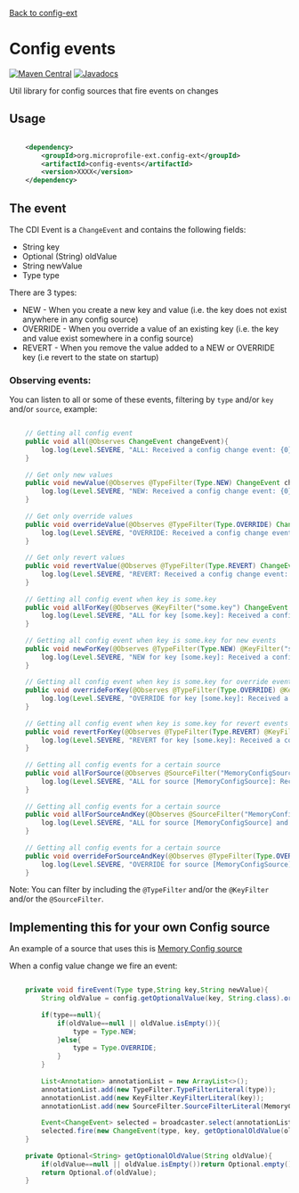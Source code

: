 [Back to config-ext](https://github.com/microprofile-extensions/config-ext/blob/master/README.md)

# Config events

[![Maven Central](https://maven-badges.herokuapp.com/maven-central/org.microprofile-ext.config-ext/config-events/badge.svg)](https://maven-badges.herokuapp.com/maven-central/org.microprofile-ext.config-ext/config-events)
[![Javadocs](https://www.javadoc.io/badge/org.microprofile-ext.config-ext/config-events.svg)](https://www.javadoc.io/doc/org.microprofile-ext.config-ext/config-events)

Util library for config sources that fire events on changes

## Usage

```xml

    <dependency>
        <groupId>org.microprofile-ext.config-ext</groupId>
        <artifactId>config-events</artifactId>
        <version>XXXX</version>
    </dependency>

```

## The event

The CDI Event is a `ChangeEvent` and contains the following fields: 

* String key
* Optional (String) oldValue
* String newValue 
* Type type

There are 3 types: 

* NEW - When you create a new key and value (i.e. the key does not exist anywhere in any config source)
* OVERRIDE - When you override a value of an existing key (i.e. the key and value exist somewhere in a config source)
* REVERT - When you remove the value added to a NEW or OVERRIDE key (i.e revert to the state on startup)

### Observing events:

You can listen to all or some of these events, filtering by `type` and/or `key` and/or `source`, example:

```java

    // Getting all config event
    public void all(@Observes ChangeEvent changeEvent){
        log.log(Level.SEVERE, "ALL: Received a config change event: {0}", changeEvent);
    }
    
    // Get only new values
    public void newValue(@Observes @TypeFilter(Type.NEW) ChangeEvent changeEvent){
        log.log(Level.SEVERE, "NEW: Received a config change event: {0}", changeEvent);
    }
    
    // Get only override values
    public void overrideValue(@Observes @TypeFilter(Type.OVERRIDE) ChangeEvent changeEvent){
        log.log(Level.SEVERE, "OVERRIDE: Received a config change event: {0}", changeEvent);
    }
    
    // Get only revert values
    public void revertValue(@Observes @TypeFilter(Type.REVERT) ChangeEvent changeEvent){
        log.log(Level.SEVERE, "REVERT: Received a config change event: {0}", changeEvent);
    }
    
    // Getting all config event when key is some.key
    public void allForKey(@Observes @KeyFilter("some.key") ChangeEvent changeEvent){
        log.log(Level.SEVERE, "ALL for key [some.key]: Received a config change event: {0}", changeEvent);
    }
    
    // Getting all config event when key is some.key for new events
    public void newForKey(@Observes @TypeFilter(Type.NEW) @KeyFilter("some.key") ChangeEvent changeEvent){
        log.log(Level.SEVERE, "NEW for key [some.key]: Received a config change event: {0}", changeEvent);
    }
    
    // Getting all config event when key is some.key for override events
    public void overrideForKey(@Observes @TypeFilter(Type.OVERRIDE) @KeyFilter("some.key") ChangeEvent changeEvent){
        log.log(Level.SEVERE, "OVERRIDE for key [some.key]: Received a config change event: {0}", changeEvent);
    }
    
    // Getting all config event when key is some.key for revert events
    public void revertForKey(@Observes @TypeFilter(Type.REVERT) @KeyFilter("some.key") ChangeEvent changeEvent){
        log.log(Level.SEVERE, "REVERT for key [some.key]: Received a config change event: {0}", changeEvent);
    }
    
    // Getting all config events for a certain source
    public void allForSource(@Observes @SourceFilter("MemoryConfigSource") ChangeEvent changeEvent){
        log.log(Level.SEVERE, "ALL for source [MemoryConfigSource]: Received a config change event: {0}", changeEvent);
    }
    
    // Getting all config events for a certain source
    public void allForSourceAndKey(@Observes @SourceFilter("MemoryConfigSource") @KeyFilter("some.key")  ChangeEvent changeEvent){
        log.log(Level.SEVERE, "ALL for source [MemoryConfigSource] and for key [some.key]: Received a config change event: {0}", changeEvent);
    }
    
    // Getting all config events for a certain source
    public void overrideForSourceAndKey(@Observes @TypeFilter(Type.OVERRIDE) @SourceFilter("MemoryConfigSource") @KeyFilter("some.key")  ChangeEvent changeEvent){
        log.log(Level.SEVERE, "OVERRIDE for source [MemoryConfigSource] and for key [some.key]: Received a config change event: {0}", changeEvent);
    }

```

Note: You can filter by including the `@TypeFilter` and/or the `@KeyFilter` and/or the `@SourceFilter`.

## Implementing this for your own Config source

An example of a source that uses this is [Memory Config source](https://github.com/microprofile-extensions/config-ext/blob/master/configsource-memory/README.md)

When a config value change we fire an event:

```java

    private void fireEvent(Type type,String key,String newValue){
        String oldValue = config.getOptionalValue(key, String.class).orElse(null);
        
        if(type==null){
            if(oldValue==null || oldValue.isEmpty()){
                type = Type.NEW;
            }else{
                type = Type.OVERRIDE;
            }
        }
        
        List<Annotation> annotationList = new ArrayList<>();
        annotationList.add(new TypeFilter.TypeFilterLiteral(type));
        annotationList.add(new KeyFilter.KeyFilterLiteral(key));
        annotationList.add(new SourceFilter.SourceFilterLiteral(MemoryConfigSource.NAME));
        
        Event<ChangeEvent> selected = broadcaster.select(annotationList.toArray(new Annotation[annotationList.size()]));
        selected.fire(new ChangeEvent(type, key, getOptionalOldValue(oldValue), newValue));
    }
    
    private Optional<String> getOptionalOldValue(String oldValue){
        if(oldValue==null || oldValue.isEmpty())return Optional.empty();
        return Optional.of(oldValue);
    }

```